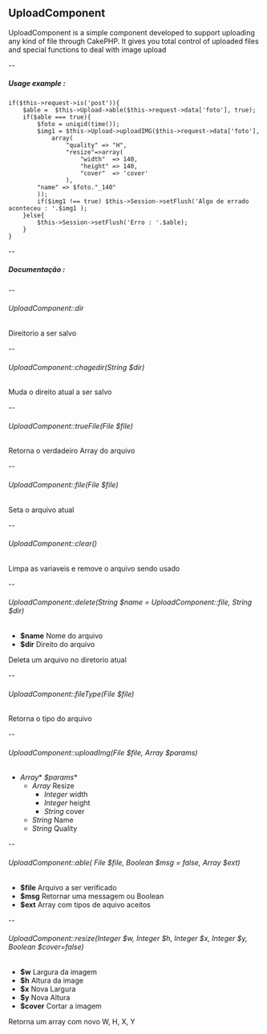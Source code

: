 ##  UploadComponent
UploadComponent is a simple component developed to support uploading any kind of file through CakePHP. It gives you total control of uploaded files and special functions to deal with image upload

--

##### Usage example :

    if($this->request->is('post')){
        $able =  $this->Upload->able($this->request->data['foto'], true);	
        if($able === true){
            $foto = uniqid(time());
            $img1 = $this->Upload->uploadIMG($this->request->data['foto'],
                array(
         		    "quality" => "H",
         		    "resize"=>array(
         			    "width"  => 140,
         			    "height" => 140,
         			    "cover"  => 'cover'
         		    ),
            "name" => $foto."_140"
         	));
            if($img1 !== true) $this->Session->setFlush('Algo de errado aconteceu : '.$img1 );
        }else{
            $this->Session->setFlush('Erro : '.$able);
        }
    }
    




--

##### Documentação :

--

###### *UploadComponent*::dir

Direitorio a ser salvo

--


###### *UploadComponent*::chagedir(*String* $dir)
 
Muda o direito atual a ser salvo

--

###### *UploadComponent*::trueFile(*File* $file)

Retorna o verdadeiro Array do arquivo

--

###### *UploadComponent*::file(*File* $file)

Seta o arquivo atual

--

###### *UploadComponent*::clear()

Limpa as variaveis e remove o arquivo sendo usado

--

###### *UploadComponent*::delete(*String* $name = *UploadComponent*::file, *String* $dir)

  - **$name** Nome do arquivo
  - **$dir** Direito do arquivo

Deleta um arquivo no diretorio atual

--

###### *UploadComponent*::fileType(*File* $file)

Retorna o tipo do arquivo

--

###### *UploadComponent*::uploadImg(*File* $file, *Array* $params)
 - *Array** *$params**
    * *Array* Resize
        * *Integer* width
        * *Integer* height
        * *String* cover
    * *String* Name
    * *String* Quality
    
--

###### *UploadComponent*::able( *File* $file, *Boolean* $msg = false, *Array* $ext)
 - **$file** Arquivo a ser verificado
 - **$msg**  Retornar uma messagem ou Boolean
 - **$ext**  Array com tipos de aquivo aceitos

--

###### *UploadComponent*::resize(*Integer* $w, *Integer* $h, *Integer* $x, *Integer* $y, *Boolean* $cover=false)
 - **$w** Largura da imagem
 - **$h** Altura da image
 - **$x** Nova Largura
 - **$y** Nova Altura
 - **$cover** Cortar a imagem

Retorna um array com novo W, H, X, Y

